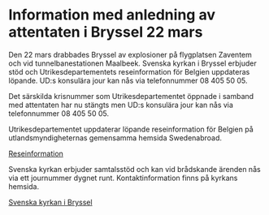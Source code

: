 # Information med anledning av attentaten i Bryssel 22 mars

Den 22 mars drabbades Bryssel av explosioner på flygplatsen Zaventem och vid tunnelbanestationen Maalbeek. Svenska kyrkan i Bryssel erbjuder stöd och Utrikesdepartementets reseinformation för Belgien uppdateras löpande. UD:s konsulära jour kan nås via telefonnummer 08 405 50 05\.




Det särskilda krisnummer som Utrikesdepartementet öppnade i samband med attentaten har nu stängts men UD:s konsulära jour kan nås via telefonnummer 08 405 50 05\.

Utrikesdepartementet uppdaterar löpande reseinformation för Belgien på utlandsmyndigheternas gemensamma hemsida Swedenabroad.

[Reseinformation](http://www.swedenabroad.com/sv-SE/Ambassader/Bryssel/Reseinformation/Reseinformation-Belgien-sys/ "Svenska kyrkan i Bryssel")

Svenska kyrkan erbjuder samtalsstöd och kan vid brådskande ärenden nås via ett journummer dygnet runt. Kontaktinformation finns på kyrkans hemsida.

[Svenska kyrkan i Bryssel](https://www.svenskakyrkan.se/bryssel "Svenska kyrkan i Bryssel")
